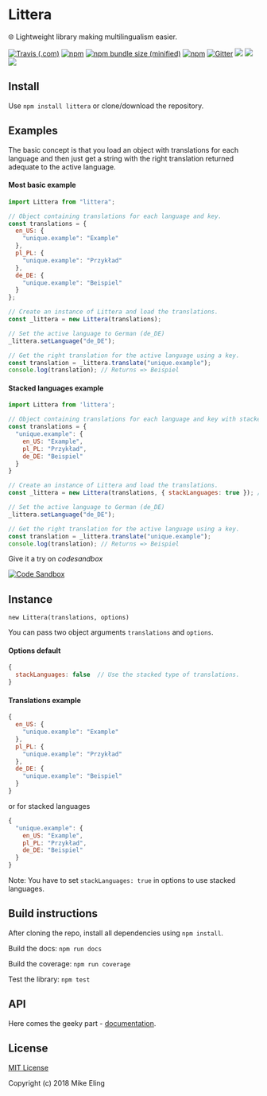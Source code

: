 # Littera

🌐 Lightweight library making multilingualism easier.

[![Travis (.com)](https://img.shields.io/travis/com/DRFR0ST/littera.svg?style=for-the-badge)](https://travis-ci.com/DRFR0ST/littera)
[![npm](https://img.shields.io/npm/v/littera.svg?style=for-the-badge)](https://www.npmjs.com/package/littera)
[![npm bundle size (minified)](https://img.shields.io/bundlephobia/min/react.svg?style=for-the-badge)](https://www.npmjs.com/package/littera)
[![npm](https://img.shields.io/npm/dt/littera.svg?style=for-the-badge)](https://www.npmjs.com/package/littera)
[![Gitter](https://img.shields.io/gitter/room/nwjs/nw.js.svg?style=for-the-badge)](https://gitter.im/littera-dev/)
[![](https://img.shields.io/github/license/DRFR0ST/littera.svg?style=for-the-badge)](https://github.com/DRFR0ST/littera)
[![](https://img.shields.io/codecov/c/github/DRFR0ST/littera.svg?style=for-the-badge)](https://codecov.io/gh/DRFR0ST/littera)
[![](https://img.shields.io/requires/github/DRFR0ST/littera.svg?style=for-the-badge)](https://requires.io/github/DRFR0ST/littera/requirements/?branch=master)



## Install

Use `npm install littera` or clone/download the repository.

## Examples

The basic concept is that you load an object with translations for each language and then just get a string with the right translation returned adequate to the active language.

#### Most basic example

```javascript
import Littera from "littera";

// Object containing translations for each language and key.
const translations = {
  en_US: {
    "unique.example": "Example"
  },
  pl_PL: {
    "unique.example": "Przykład"
  },
  de_DE: {
    "unique.example": "Beispiel"
  }
};

// Create an instance of Littera and load the translations.
const _littera = new Littera(translations);

// Set the active language to German (de_DE)
_littera.setLanguage("de_DE");

// Get the right translation for the active language using a key.
const translation = _littera.translate("unique.example");
console.log(translation); // Returns => Beispiel
```

#### Stacked languages example

```javascript
import Littera from 'littera';

// Object containing translations for each language and key with stacked languages.
const translations = {
  "unique.example": {
    en_US: "Example",
    pl_PL: "Przykład",
    de_DE: "Beispiel"
  }
}

// Create an instance of Littera and load the translations.
const _littera = new Littera(translations, { stackLanguages: true }); // !** { stackLanguages: true } **!

// Set the active language to German (de_DE)
_littera.setLanguage("de_DE");

// Get the right translation for the active language using a key.
const translation = _littera.translate("unique.example");
console.log(translation); // Returns => Beispiel
```

Give it a try on _codesandbox_

[![Code Sandbox](https://codesandbox.io/static/img/play-codesandbox.svg)](https://codesandbox.io/s/n5wlmrwwm4)

## Instance

`new Littera(translations, options)`

You can pass two object arguments `translations` and `options`.

#### Options default
```javascript
{
  stackLanguages: false  // Use the stacked type of translations.
}
```

#### Translations example
```javascript
{
  en_US: {
    "unique.example": "Example"
  },
  pl_PL: {
    "unique.example": "Przykład"
  },
  de_DE: {
    "unique.example": "Beispiel"
  }
}
```
or for stacked languages
```javascript
{
  "unique.example": {
    en_US: "Example",
    pl_PL: "Przykład",
    de_DE: "Beispiel"
  }
}
```
Note: You have to set `stackLanguages: true` in options to use stacked languages.

## Build instructions

After cloning the repo, install all dependencies using `npm install`.

Build the docs:
`npm run docs`

Build the coverage:
`npm run coverage`

Test the library:
`npm test`

## API

Here comes the geeky part - [documentation](https://drfr0st.github.io/littera/).

## License

[MIT License](https://github.com/DRFR0ST/littera/blob/master/LICENSE)

Copyright (c) 2018 Mike Eling
